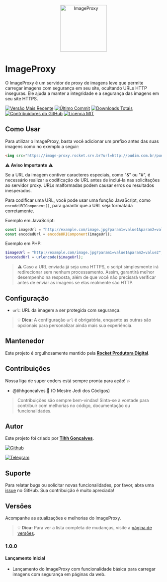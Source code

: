 <p align="center">
  <img src="https://media.tenor.com/GVbLnw73qD8AAAAi/dancing-duck-karlo.gif" width="150" alt="ImageProxy">
</p>

# ImageProxy

O ImageProxy é um servidor de proxy de imagens leve que permite carregar imagens com segurança em seu site, ocultando URLs HTTP inseguras. Ele ajuda a manter a integridade e a segurança das imagens em seu site HTTPS.

[![Versão Mais Recente](https://img.shields.io/github/release/tihhgoncalves/imageproxy.svg?style=flat)]()
[![Último Commit](https://img.shields.io/github/last-commit/tihhgoncalves/imageproxy.svg?style=flat)]()
[![Downloads Totais](https://img.shields.io/github/downloads/tihhgoncalves/imageproxy/total.svg?style=flat)]()
[![Contribuidores do GitHub](https://img.shields.io/github/contributors/tihhgoncalves/imageproxy.svg?style=flat)]()
[![Licença MIT](https://img.shields.io/badge/Licença-MIT-yellow.svg)](https://opensource.org/licenses/)


## Como Usar

Para utilizar o ImageProxy, basta você adicionar um prefixo antes das suas imagens como no exemplo a seguir:

```html
<img src="https://image-proxy.rocket.srv.br?url=http://pudim.com.br/pudim.jpg">
```

⚠️ **Aviso Importante** ⚠️

Se a URL da imagem contiver caracteres especiais, como "&" ou "#", é necessário realizar a codificação de URL antes de incluí-la nas solicitações ao servidor proxy. URLs malformadas podem causar erros ou resultados inesperados.

Para codificar uma URL, você pode usar uma função JavaScript, como `encodeURIComponent()`, para garantir que a URL seja formatada corretamente. 

Exemplo em JavaScript:
```javascript
const imageUrl = "http://example.com/image.jpg?param1=value1&param2=value2";
const encodedUrl = encodeURIComponent(imageUrl);
```


Exemplo em PHP:
```php
$imageUrl = "http://example.com/image.jpg?param1=value1&param2=value2";
$encodedUrl = urlencode($imageUrl);
```

 > ⚠️ Caso a URL enviada já seja uma HTTPS, o script simplesmente irá redirecionar sem nenhum processamento. Assim, garantirá melhor desempenho na resposta, além de que você não precisará verificar antes de enviar as imagens se elas realmente são HTTP.

## Configuração

- `url`: URL da imagem a ser protegida com segurança.

> 💡 **Dica:** A configuração `url` é obrigatória, enquanto as outras são opcionais para personalizar ainda mais sua experiência.

## Mantenedor

Este projeto é orgulhosamente mantido pela **[Rocket Produtora Digital](https://www.produtorarocket.com)**.

## Contribuições

Nossa liga de super coders está sempre pronta para ação! 💥

- @tihhgoncalves 🚀 (O Mestre Jedi dos Códigos)

 > Contribuições são sempre bem-vindas! Sinta-se à vontade para contribuir com melhorias no código, documentação ou funcionalidades.

## Autor

Este projeto foi criado por **[Tihh Gonçalves](https://github.com/tihhgoncalves)**.

[![Github](https://img.shields.io/badge/GitHub-181717.svg?style=for-the-badge&logo=GitHub&logoColor=white)](https://github.com/tihhgoncalves)

[![Telegram](https://img.shields.io/badge/Telegram-26A5E4.svg?style=for-the-badge&logo=Telegram&logoColor=white)](https://t.me/seutelegram)

## Suporte

Para relatar bugs ou solicitar novas funcionalidades, por favor, abra uma [issue](https://github.com/tihhgoncalves/imageproxy/issues) no GitHub. Sua contribuição é muito apreciada!

## Versões

Acompanhe as atualizações e melhorias do ImageProxy.

> 💡 **Dica:** Para ver a lista completa de mudanças, visite a [página de versões](https://github.com/tihhgoncalves/imageproxy/releases).

### 1.0.0

#### Lançamento Inicial

- Lançamento do ImageProxy com funcionalidade básica para carregar imagens com segurança em páginas da web.